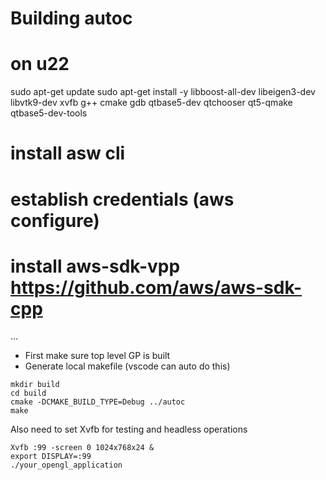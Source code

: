 # Building autoc

# on u22
sudo apt-get update
sudo apt-get install -y libboost-all-dev libeigen3-dev libvtk9-dev xvfb g++ cmake gdb qtbase5-dev qtchooser qt5-qmake qtbase5-dev-tools

# install asw cli
# establish credentials (aws configure)
# install aws-sdk-vpp https://github.com/aws/aws-sdk-cpp


...

- First make sure top level GP is built
- Generate local makefile (vscode can auto do this)
```
mkdir build
cd build
cmake -DCMAKE_BUILD_TYPE=Debug ../autoc
make
```

Also need to set Xvfb for testing and headless operations
```
Xvfb :99 -screen 0 1024x768x24 &
export DISPLAY=:99
./your_opengl_application
```
